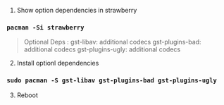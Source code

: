 1. Show option dependencies in strawberry

### `pacman -Si strawberry`

> Optional Deps   : gst-libav: additional codecs
> 			                  gst-plugins-bad: additional codecs
> 			                  gst-plugins-ugly: additional codecs

2. Install optionl dependencies

### `sudo pacman -S gst-libav gst-plugins-bad gst-plugins-ugly`

3. Reboot